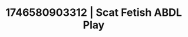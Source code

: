 ---
categories:
- Nerdy seduction
- Interactive NSFW
- AI-generated
- Hands-on body
- Deep touch
- Slow undress
- ASMR
- Cosplay
image: /assets/images/1746580903312.jpg
layout: post
seo:
  description: Featured content with premium Scat Fetish, ABDL Play. HD images available.
  keywords: Scat Fetish, ABDL Play
  og_image: /assets/images/1746580903312.jpg
  schema_type: VisualArtwork
tags:
- ABDL Play
- Scat Fetish
- '#1746580903312'
title: 1746580903312 | Scat Fetish ABDL Play
---